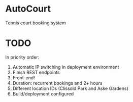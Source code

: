 # AutoCourt
Tennis court booking system

# TODO 

In priority order:

1. Automatic IP switching in deployment environment
2. Finish REST endpoints
2. Front-end!
3. Duration: recurrent bookings and 2+ hours
4. Different location IDs (Clissold Park and Aske Gardens)
5. Build/deployment configured
